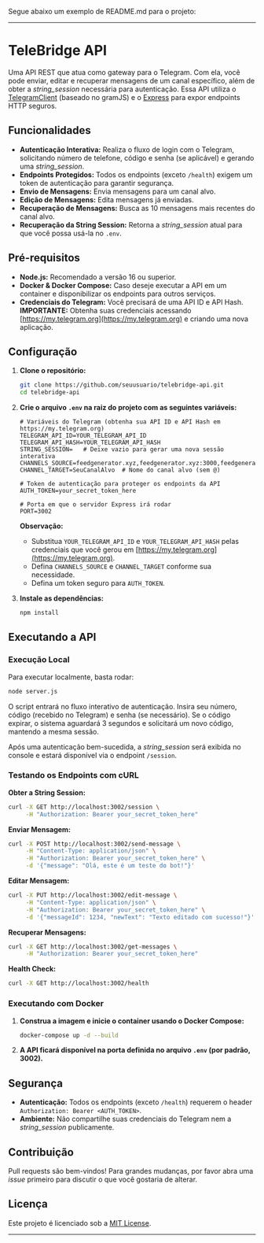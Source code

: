 Segue abaixo um exemplo de README.md para o projeto:

---

# TeleBridge API

Uma API REST que atua como gateway para o Telegram. Com ela, você pode enviar, editar e recuperar mensagens de um canal específico, além de obter a _string_session_ necessária para autenticação. Essa API utiliza o [TelegramClient](https://github.com/gram-js/gramjs) (baseado no gramJS) e o [Express](https://expressjs.com/) para expor endpoints HTTP seguros.

## Funcionalidades

- **Autenticação Interativa:** Realiza o fluxo de login com o Telegram, solicitando número de telefone, código e senha (se aplicável) e gerando uma _string_session_.
- **Endpoints Protegidos:** Todos os endpoints (exceto `/health`) exigem um token de autenticação para garantir segurança.
- **Envio de Mensagens:** Envia mensagens para um canal alvo.
- **Edição de Mensagens:** Edita mensagens já enviadas.
- **Recuperação de Mensagens:** Busca as 10 mensagens mais recentes do canal alvo.
- **Recuperação da String Session:** Retorna a _string_session_ atual para que você possa usá-la no `.env`.

## Pré-requisitos

- **Node.js:** Recomendado a versão 16 ou superior.
- **Docker & Docker Compose:** Caso deseje executar a API em um container e disponibilizar os endpoints para outros serviços.
- **Credenciais do Telegram:** Você precisará de uma API ID e API Hash.  
  **IMPORTANTE:** Obtenha suas credenciais acessando [https://my.telegram.org](https://my.telegram.org) e criando uma nova aplicação.

## Configuração

1. **Clone o repositório:**

   ```bash
   git clone https://github.com/seuusuario/telebridge-api.git
   cd telebridge-api
   ```

2. **Crie o arquivo `.env` na raiz do projeto com as seguintes variáveis:**

   ```env
   # Variáveis do Telegram (obtenha sua API ID e API Hash em https://my.telegram.org)
   TELEGRAM_API_ID=YOUR_TELEGRAM_API_ID
   TELEGRAM_API_HASH=YOUR_TELEGRAM_API_HASH
   STRING_SESSION=   # Deixe vazio para gerar uma nova sessão interativa
   CHANNELS_SOURCE=feedgenerator.xyz,feedgenerator.xyz:3000,feedgenerator.tech
   CHANNEL_TARGET=SeuCanalAlvo  # Nome do canal alvo (sem @)

   # Token de autenticação para proteger os endpoints da API
   AUTH_TOKEN=your_secret_token_here

   # Porta em que o servidor Express irá rodar
   PORT=3002
   ```

   **Observação:**  
   - Substitua `YOUR_TELEGRAM_API_ID` e `YOUR_TELEGRAM_API_HASH` pelas credenciais que você gerou em [https://my.telegram.org](https://my.telegram.org).  
   - Defina `CHANNELS_SOURCE` e `CHANNEL_TARGET` conforme sua necessidade.  
   - Defina um token seguro para `AUTH_TOKEN`.

3. **Instale as dependências:**

   ```bash
   npm install
   ```

## Executando a API

### Execução Local

Para executar localmente, basta rodar:

```bash
node server.js
```

O script entrará no fluxo interativo de autenticação. Insira seu número, código (recebido no Telegram) e senha (se necessário). Se o código expirar, o sistema aguardará 3 segundos e solicitará um novo código, mantendo a mesma sessão.

Após uma autenticação bem-sucedida, a _string_session_ será exibida no console e estará disponível via o endpoint `/session`.

### Testando os Endpoints com cURL

**Obter a String Session:**

```bash
curl -X GET http://localhost:3002/session \
     -H "Authorization: Bearer your_secret_token_here"
```

**Enviar Mensagem:**

```bash
curl -X POST http://localhost:3002/send-message \
     -H "Content-Type: application/json" \
     -H "Authorization: Bearer your_secret_token_here" \
     -d '{"message": "Olá, este é um teste do bot!"}'
```

**Editar Mensagem:**

```bash
curl -X PUT http://localhost:3002/edit-message \
     -H "Content-Type: application/json" \
     -H "Authorization: Bearer your_secret_token_here" \
     -d '{"messageId": 1234, "newText": "Texto editado com sucesso!"}'
```

**Recuperar Mensagens:**

```bash
curl -X GET http://localhost:3002/get-messages \
     -H "Authorization: Bearer your_secret_token_here"
```

**Health Check:**

```bash
curl -X GET http://localhost:3002/health
```

### Executando com Docker

1. **Construa a imagem e inicie o container usando o Docker Compose:**

   ```bash
   docker-compose up -d --build
   ```

2. **A API ficará disponível na porta definida no arquivo `.env` (por padrão, 3002).**

## Segurança

- **Autenticação:** Todos os endpoints (exceto `/health`) requerem o header `Authorization: Bearer <AUTH_TOKEN>`.
- **Ambiente:** Não compartilhe suas credenciais do Telegram nem a _string_session_ publicamente.

## Contribuição

Pull requests são bem-vindos! Para grandes mudanças, por favor abra uma _issue_ primeiro para discutir o que você gostaria de alterar.

## Licença

Este projeto é licenciado sob a [MIT License](LICENSE).

---

